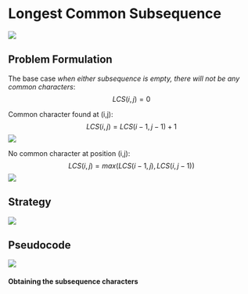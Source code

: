 # Longest Common Subsequence
![](https://i.imgur.com/fZELoJ2.png)
## Problem Formulation
The base case _when either subsequence is empty, there will not be any common characters_:
$$LCS(i,j)=0 $$

Common character found at (i,j):
$$LCS(i,j)= LCS(i-1,j-1)+1 $$
![](https://i.imgur.com/fo60yaQ.png)

No common character at position (i,j):
$$LCS(i,j)=max(LCS(i-1,j), LCS(i,j-1)) $$
![](https://i.imgur.com/4VME9tk.png)

## Strategy
![](https://i.imgur.com/kWJhW98.png)

## Pseudocode
![](https://i.imgur.com/J0RXXZu.png)

#### Obtaining the subsequence characters

